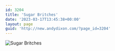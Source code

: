 ```yaml
---
id: 3204
title: 'Sugar Britches'
date: '2023-03-17T13:45:38+00:00'
layout: page
guid: 'http://new.andydixon.com/?page_id=3204'
---
```


![Sugar Britches](https://i0.wp.com/assets.g8x2.ldn.idrivee2-23.com/posters/Sugar%20Britches%2001.jpg?w=1200&ssl=1 "Sugar Britches")